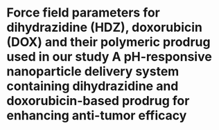 # Force field parameters for dihydrazidine (HDZ), doxorubicin (DOX) and their polymeric prodrug used in our study **A pH-responsive nanoparticle delivery system containing dihydrazidine and doxorubicin-based prodrug for enhancing anti-tumor efficacy** 
